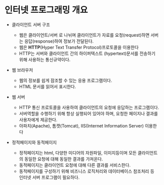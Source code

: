 # 인터넷 프로그래밍 개요



* 클라이언트 서버 구조
  - 웹은 클라이언트/서버 로 나뉘며 클라이언트가 자료를 요청(request)하면 서버는 응답(response)하여 정보가 전달된다.
  - 웹은 __HTTP__(Hyper Text Transfer Protocol)프로토콜을 이용한다
  - HTTP는 서버와 클라이언트 간의 하이퍼텍스트
     (hypertext)문서를 전송하기 위해 사용하는 통신규약이다.

* 웹 브라우저
  - 웹의 정보를 쉽게 잠조할 수 있는 응용 프로그램이다.
  -  HTML 문서를 읽어서 표시한다.

* 웹 서버
  - HTTP 통신 프로토콜을 사용하여 클라이언트의 요청에 응답하는 
  프로그램이다.
  - 서버역할을 수행하기 위해 항상 실행되어 있어야 하며, 요청한 페이지나
  결과를 사용자에게 제공한다.
  - 아파치(Apache), 톰캣(Tomcat), IIS(Internet Information Server) 이용한다
* 정적페이지와 동적페이지
  - 정적페이지는 html, 다양한 미디어의 자원파일, 이미지등이며 모든 
  클라이언트의 동일한 요청에 대해 동일한 결과를 가져온다.
  - 동적페이지는 클라이언트 요청에 대해 다른 결과를 서비스한다.
  - 동적페이지를 구성하기 위해 비즈니스 로직처리와 데이터베이스 참조처리
  등 인터넷 서버 프로그램이 필요하다.
